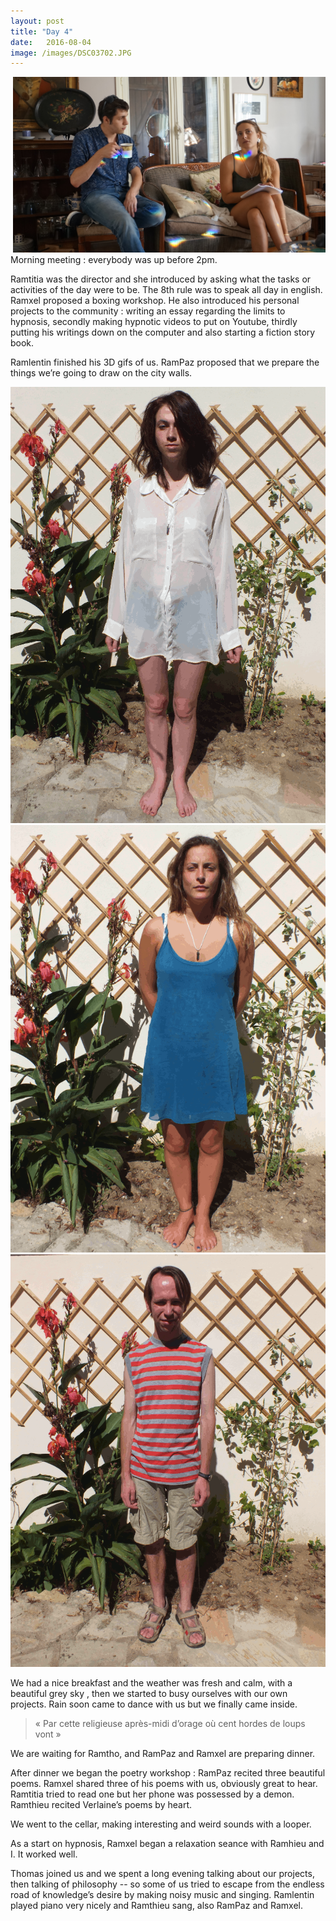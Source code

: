 ```yaml
---
layout: post
title: "Day 4"
date:   2016-08-04
image: /images/DSC03702.JPG
---
```


<div style="float:right; max-width: 500px;"><img src="/images/DSC03702.JPG" style="max-width: 500px"></div>

Morning meeting : everybody was up before 2pm.

Ramtitia was the director and she introduced by asking what the tasks or activities of the day were to be. The 8th rule was to speak all day in english. Ramxel proposed a boxing workshop. He also introduced his personal projects to the community : writing an essay regarding the limits to hypnosis, secondly making hypnotic videos to put on Youtube, thirdly putting his writings down on the computer and also starting a fiction story book.

Ramlentin finished his 3D gifs of us. RamPaz proposed that we prepare the things we’re going to draw on the city walls.

<div class="box alt">
					<div class="row uniform 50%">
						<div class="4u"><span class="image fit"><img src="/images/rampaz3D.gif" alt="" /></span></div>
						<div class="4u"><span class="image fit"><img src="/images/ramtitia3D.gif" alt="" /></span></div>
						<div class="4u"><span class="image fit"><img src="/images/ramthieu.gif" alt="" /></span></div>
					</div>
</div>


We had a nice breakfast and the weather was fresh and calm, with a beautiful grey sky , then we started to busy ourselves with our own projects. Rain soon came to dance with us but we finally came inside.

> « Par cette religieuse après-midi d’orage où cent hordes de loups vont »

We are waiting for Ramtho, and RamPaz and Ramxel are preparing dinner.

After dinner we began the poetry workshop : RamPaz recited three beautiful poems. Ramxel shared three of his poems with us, obviously great to hear. Ramtitia tried to read one but her phone was possessed by a demon. Ramthieu recited Verlaine’s poems by heart.

We went to the cellar,  making interesting and weird sounds with a looper.

As a start on hypnosis, Ramxel began a relaxation seance with Ramhieu and I. It worked well. 

Thomas joined us and we spent a long evening talking about our projects, then talking of philosophy -- so some of us tried to escape from the endless road of knowledge’s desire by making noisy music and singing. Ramlentin played piano very nicely and Ramthieu sang, also RamPaz and Ramxel.
